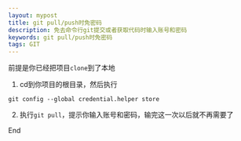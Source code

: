 ```yaml
---
layout: mypost
title: git pull/push时免密码 
description: 免去命令行git提交或者获取代码时输入账号和密码
keywords: git pull/push时免密码 
tags: GIT
---
```



前提是你已经把项目`clone`到了本地
1. cd到你项目的根目录，然后执行
```
git config --global credential.helper store
```
2. 执行`git pull`，提示你输入账号和密码，输完这一次以后就不再需要了

End

